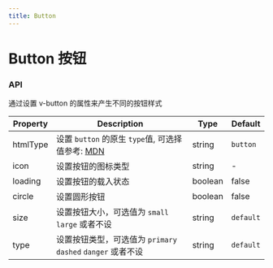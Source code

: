 ```yaml
---
title: Button
---
```

# Button 按钮

<ClientOnly>
  <Demo />
</ClientOnly>

### API
通过设置 v-button 的属性来产生不同的按钮样式

| Property | Description | Type | Default |
| -------- | ----------- | ---- | ------- |
| htmlType | 设置 `button` 的原生 `type`值, 可选择值参考: [MDN](https://developer.mozilla.org/en-US/docs/Web/HTML/Element/button#attr-type) | string | `button` |
| icon | 设置按钮的图标类型 | string | - |
| loading | 设置按钮的载入状态 | boolean | false |
| circle | 设置圆形按钮 | boolean | false |
| size | 设置按钮大小，可选值为 `small` `large` 或者不设 | string | `default` |
| type | 设置按钮类型，可选值为 `primary` `dashed` `danger` 或者不设 | string | `default` |